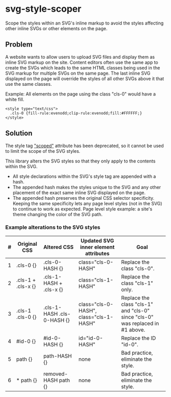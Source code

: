 # svg-style-scoper
Scope the styles within an SVG's inline markup to avoid the styles affecting other inline SVGs or other elements on the page. 

## Problem

A website wants to allow users to upload SVG files and display them as inline SVG markup on the site. Content editors often use the same app to create the SVGs which leads to the same HTML classes being used in the SVG markup for multiple SVGs on the same page. The last inline SVG displayed on the page will override the styles of all other SVGs above it that use the same classes.

Example: All elements on the page using the class "cls-0" would have a white fill.
```
<style type="text/css">
  .cls-0 {fill-rule:evenodd;clip-rule:evenodd;fill:#FFFFFF;}
</style>
```

## Solution

The style tag ["scoped"](https://developer.mozilla.org/en-US/docs/Web/HTML/Element/style#attr-scoped) attribute has been deprecated, so it cannot be used to limit the scope of the SVG styles.

This library alters the SVG styles so that they only apply to the contents within the SVG.

- All style declarations within the SVG's style tag are appended with a hash. 
- The appended hash makes the styles unique to the SVG and any other placement of the exact same inline SVG displayed on the page.
- The appended hash preserves the original CSS selector specificity. Keeping the same specificity lets any page level styles (not in the SVG) to continue to work as expected. Page level style example: a site's theme changing the color of the SVG path.

### Example alterations to the SVG styles

|#| Original CSS   | Altered CSS | Updated SVG inner element attributes|Goal|
| ----------- | ----------- | ----------- | ----------- | ----------- |
|1| .cls-0 {} | .cls-0-HASH {} | class="cls-0-HASH" | Replace the class "cls-0". |
|2| .cls-1 + .cls-x {} | .cls-1-HASH + .cls-x {} | class="cls-1-HASH" | Replace the class "cls-1" only. |
|3| .cls-1 .cls-0 {} | .cls-1-HASH .cls-0-HASH {} | class="cls-0-HASH", class="cls-1-HASH" | Replace the class "cls-1" and "cls-0" since "cls-0" was replaced in #1 above. |
|4| #id-0 {} | #id-0-HASH {} | id="id-0-HASH" | Replace the ID "id-0". |
|5| path {} | path-HASH {} | none | Bad practice, eliminate the style. |
|6| * path {} | removed-HASH path {} | none | Bad practice, eliminate the style. |
